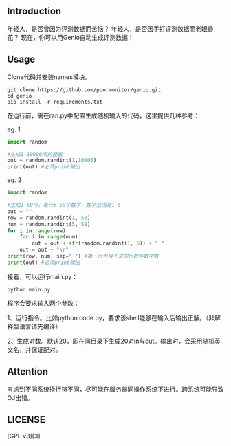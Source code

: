 ## Introduction

年轻人，是否曾因为评测数据而苦恼？
年轻人，是否因手打评测数据而老眼昏花？
现在，你可以用Genio自动生成评测数据！

## Usage

Clone代码并安装names模块。

```shell
git clone https://github.com/poormonitor/genio.git
cd genio
pip install -r requirements.txt
```

在运行前，需在ran.py中配置生成随机输入的代码，这里提供几种参考：

eg. 1
```python
import random

#生成1-10000间的整数
out = random.randint(1,10000)
print(out) #必须print输出
```
eg. 2
```python
import random

#生成1-50行，每行5-50个数字，数字范围是1-5
out = ""
row = random.randint(1, 50)
num = random.randint(5, 50)
for i in range(row):
    for i in range(num):
        out = out + str(random.randint(1, 5)) + " "
    out = out + "\n"
print(row, num, sep=" ") #第一行为接下来的行数与数字数
print(out) #必须print输出
```

接着，可以运行main.py：

```shell
python main.py
```

程序会要求输入两个参数：

1、运行指令。比如python code.py，要求该shell能够在输入后输出正解。（非解释型语言请先编译）

2、生成对数。默认20，即在同目录下生成20对in与out。输出时，会采用随机英文名，并保证配对。

## Attention

考虑到不同系统换行符不同，尽可能在服务器同操作系统下进行。跨系统可能导致OJ出错。

## LICENSE

[GPL v3][3]
